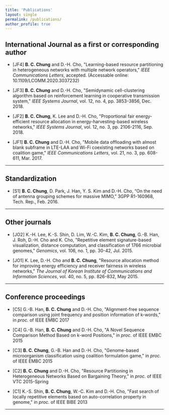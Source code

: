 ```yaml
---
title: 'Publications'
layout: single
permalink: /publications/
author_profile: true
---
```


## International Journal as a first or corresponding author

- [JF4] **B. C. Chung** and D.-H. Cho, "Learning-based resource partitioning in heterogeneous networks with multiple network operators," *IEEE Communications Letters*, accepted. (Accessable online: 10.1109/LCOMM.2020.3037232)

- [JF3] **B. C. Chung** and D.-H. Cho, "Semidynamic cell-clustering algorithm based on reinforcement learning in cooperative transmission system," *IEEE Systems Journal*, vol. 12, no. 4, pp. 3853-3856, Dec. 2018.

- [JF2] **B. C. Chung**, K. Lee and D.-H. Cho, "Proportional fair energy-efficient resource allocation in energy-harvesting-based wireless networks," *IEEE Systems Journal*, vol. 12, no. 3, pp. 2106-2116, Sep. 2018.

- [JF1] **B. C. Chung** and D.-H. Cho, "Mobile data offloading with almost blank subframe in LTE-LAA and Wi-Fi coexisting networks based on coalition game," *IEEE Communications Letters*, vol. 21, no. 3, pp. 608-611, Mar. 2017.

---

## Standardization

- [S1] **B. C. Chung**, D. Park, J. Han, Y. S. Kim and D.-H. Cho, “On the need of antenna grouping schemes for massive MIMO,” 3GPP R1-160968, Tech. Rep., Feb. 2016.

---


## Other journals

- [JO2] K.-H. Lee, K.-S. Shin, D. Lim, W.-C. Kim, **B. C. Chung**, G.-B. Han, J. Roh, D.-H. Cho and K. Cho, "Repetitive element signature-based visualization, distance computation, and classification of 1766 microbial genomes," *Genomics*, vol. 106, no. 1, pp. 30-42, Jul. 2015.

- [JO1] K. Lee, D.-H. Cho and **B. C. Chung**, "Resource allocation method for improving energy efficiency and receiver fairness in wireless networks," *The Journal of Korean Institute of Communications and Information Sciences*, vol. 40, no. 5, pp. 826-832, May 2015.

---


## Conference proceedings

- [C5] G.-B. Han, **B. C. Chung** and D.-H. Cho, "Alignment-free sequence comparison using joint frequency and position information of k-words," in *proc.* of IEEE EMBC 2017

- [C4] G.-B. Han, **B. C. Chung** and D.-H. Cho, "A Novel Sequence Comparison Method Based on k-word Positions," in *proc.* of IEEE EMBC 2015

- [C3] **B. C. Chung**, G.-B. Han and D.-H. Cho, "Genome-based microorganism classification using coalition formulation game," in *proc.* of IEEE EMBC 2015

- [C2] **B. C. Chung** and D.-H. Cho, "Resource Partitioning in Heterogeneous Networks Based on Bargaining Theory," in *proc.* of IEEE VTC 2015-Spring

- [C1] K.-S. Shin, **B. C. Chung**, W.-C. Kim and D.-H. Cho, "Fast search of locally repetitive elements based on auto-correlation property in genome," in *proc.* of IEEE BIBE 2013

---
